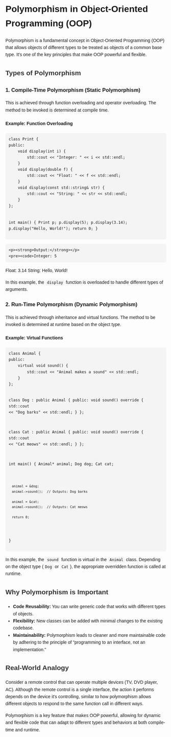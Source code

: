 <!DOCTYPE html>
<html lang="en">
<head>
    <meta charset="UTF-8">
    <meta name="viewport" content="width=device-width, initial-scale=1.0">
    <title>Polymorphism in OOP</title>
    <style>
        body {
            font-family: Arial, sans-serif;
            line-height: 1.6;
            margin: 20px;
        }
        code {
            background-color: #f4f4f4;
            padding: 2px 5px;
            border-radius: 3px;
        }
        pre {
            background-color: #f4f4f4;
            padding: 10px;
            border-radius: 5px;
        }
        h2 {
            color: #333;
        }
    </style>
</head>
<body>
    <h1>Polymorphism in Object-Oriented Programming (OOP)</h1>
    <p>Polymorphism is a fundamental concept in Object-Oriented Programming (OOP) that allows objects of different types to be treated as objects of a common base type. It's one of the key principles that make OOP powerful and flexible.</p>

<h2>Types of Polymorphism</h2>
    <h3>1. Compile-Time Polymorphism (Static Polymorphism)</h3>
<p>This is achieved through function overloading and operator overloading. The method to be invoked is determined at compile time.</p>
    
<h4>Example: Function Overloading</h4>
<pre><code>class Print {
public:
    void display(int i) {
        std::cout << "Integer: " << i << std::endl;
    }
    void display(double f) {
        std::cout << "Float: " << f << std::endl;
    }
    void display(const std::string& str) {
        std::cout << "String: " << str << std::endl;
    }
};

int main() {
    Print p;
    p.display(5);
    p.display(3.14);
    p.display("Hello, World!");
    return 0;
}</code></pre>

    <p><strong>Output:</strong></p>
    <pre><code>Integer: 5
Float: 3.14
String: Hello, World!</code></pre>
    <p>In this example, the <code>display</code> function is overloaded to handle different types of arguments.</p>

<h3>2. Run-Time Polymorphism (Dynamic Polymorphism)</h3>
    <p>This is achieved through inheritance and virtual functions. The method to be invoked is determined at runtime based on the object type.</p>

<h4>Example: Virtual Functions</h4>
    <pre><code>class Animal {
public:
    virtual void sound() {
        std::cout << "Animal makes a sound" << std::endl;
    }
};

class Dog : public Animal {
public:
    void sound() override {
        std::cout << "Dog barks" << std::endl;
    }
};

class Cat : public Animal {
public:
    void sound() override {
        std::cout << "Cat meows" << std::endl;
    }
};

int main() {
    Animal* animal;
    Dog dog;
    Cat cat;

    animal = &dog;
    animal->sound();  // Outputs: Dog barks

    animal = &cat;
    animal->sound();  // Outputs: Cat meows

    return 0;
}</code></pre>
    <p>In this example, the <code>sound</code> function is virtual in the <code>Animal</code> class. Depending on the object type (<code>Dog</code> or <code>Cat</code>), the appropriate overridden function is called at runtime.</p>

<h2>Why Polymorphism is Important</h2>
<ul>
        <li><strong>Code Reusability:</strong> You can write generic code that works with different types of objects.</li>
        <li><strong>Flexibility:</strong> New classes can be added with minimal changes to the existing codebase.</li>
        <li><strong>Maintainability:</strong> Polymorphism leads to cleaner and more maintainable code by adhering to the principle of "programming to an interface, not an implementation."</li>
    </ul>

<h2>Real-World Analogy</h2>
    <p>Consider a remote control that can operate multiple devices (TV, DVD player, AC). Although the remote control is a single interface, the action it performs depends on the device it's controlling, similar to how polymorphism allows different objects to respond to the same function call in different ways.</p>

<p>Polymorphism is a key feature that makes OOP powerful, allowing for dynamic and flexible code that can adapt to different types and behaviors at both compile-time and runtime.</p>
</body>
</html>
